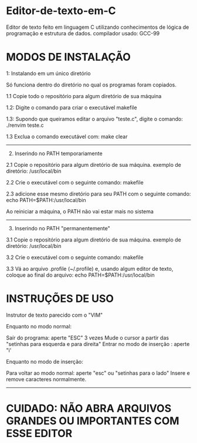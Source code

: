 # Editor-de-texto-em-C

Editor de texto feito em linguagem C utilizando conhecimentos de lógica de programação e estrutura de dados.
compilador usado: GCC-99

MODOS DE INSTALAÇÃO
=
1: Instalando em um único diretório

Só funciona dentro do diretório no qual os programas foram copiados.

1.1 Copie todo o repositório para algum diretório de sua máquina

1.2: Digite o comando para criar o executável
makefile

1.3: Supondo que queiramos editar o arquivo "teste.c", digite o comando:
./renvim teste.c

1.3 Exclua o comando executável com:
make clear

--------------------------------------------------------------------------------------------
2. Inserindo no PATH temporariamente

2.1 Copie o repositório para algum diretório de sua máquina.
exemplo de diretório: /usr/local/bin

2.2 Crie o executável com o seguinte comando:
makefile

2.3 adicione esse mesmo diretório para seu PATH com o seguinte comando:
echo PATH=$PATH:/usr/local/bin

Ao reiniciar a máquina, o PATH não vai estar mais no sistema

----------------------------------------------------------------------------------------------
3. Inserindo no PATH "permanentemente"

3.1 Copie o repositório para algum diretório de sua máquina.
exemplo de diretório: /usr/local/bin

3.2 Crie o executável com o seguinte comando:
makefile

3.3 Vá ao arquivo .profile (~/.profile) e, usando algum editor de texto, coloque ao final do arquivo:
echo PATH=$PATH:/usr/local/bin

INSTRUÇÕES DE USO
=
Instrutor de texto parecido com o "VIM"

Enquanto no modo normal:

Saír do programa: aperte "ESC" 3 vezes
Mude o cursor a partir das "setinhas para esquerda e para direita"
Entrar no modo de inserção : aperte "i'


Enquanto no modo de inserção:

Para voltar ao modo normal: aperte "esc" ou "setinhas para o lado"
Insere e remove caracteres normalmente.

-------------------------------------------------------------------------------------------

CUIDADO: NÃO ABRA ARQUIVOS GRANDES OU IMPORTANTES COM ESSE EDITOR
=
